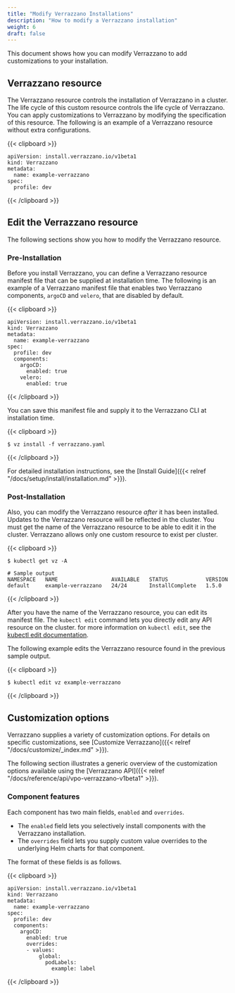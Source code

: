 ```yaml
---
title: "Modify Verrazzano Installations"
description: "How to modify a Verrazzano installation"
weight: 6
draft: false
---
```


This document shows how you can modify Verrazzano to add customizations to your installation.

## Verrazzano resource

The Verrazzano resource controls the installation of Verrazzano in a cluster.
The life cycle of this custom resource controls the life cycle of Verrazzano.
You can apply customizations to Verrazzano by modifying the specification of this resource.
The following is an example of a Verrazzano resource without extra configurations.

{{< clipboard >}}
<div class="highlight">

```
apiVersion: install.verrazzano.io/v1beta1
kind: Verrazzano
metadata:
  name: example-verrazzano
spec:
  profile: dev
```

</div>
{{< /clipboard >}}

## Edit the Verrazzano resource

The following sections show you how to modify the Verrazzano resource.

### Pre-Installation

Before you install Verrazzano, you can define a Verrazzano resource manifest file that can be supplied at installation time.
The following is an example of a Verrazzano manifest file that enables two Verrazzano components, `argoCD` and `velero`, that are disabled by default.

{{< clipboard >}}
<div class="highlight">

```
apiVersion: install.verrazzano.io/v1beta1
kind: Verrazzano
metadata:
  name: example-verrazzano
spec:
  profile: dev
  components:
    argoCD:
      enabled: true
    velero:
      enabled: true
```

</div>
{{< /clipboard >}}

You can save this manifest file and supply it to the Verrazzano CLI at installation time.

{{< clipboard >}}
<div class="highlight">

```
$ vz install -f verrazzano.yaml
```

</div>
{{< /clipboard >}}

For detailed installation instructions, see the [Install Guide]({{< relref "/docs/setup/install/installation.md" >}}).

### Post-Installation

Also, you can modify the Verrazzano resource _after_ it has been installed.
Updates to the Verrazzano resource will be reflected in the cluster.
You must get the name of the Verrazzano resource to be able to edit it in the cluster.
Verrazzano allows only one custom resource to exist per cluster.

{{< clipboard >}}
<div class="highlight">

```
$ kubectl get vz -A
```
```
# Sample output
NAMESPACE   NAME                 AVAILABLE   STATUS            VERSION
default     example-verrazzano   24/24       InstallComplete   1.5.0
```

</div>
{{< /clipboard >}}

After you have the name of the Verrazzano resource, you can edit its manifest file.
The `kubectl edit` command lets you directly edit any API resource on the cluster.
for more information on `kubectl edit`, see the [kubectl edit documentation](https://kubernetes.io/docs/reference/generated/kubectl/kubectl-commands#edit).

The following example edits the Verrazzano resource found in the previous sample output.

{{< clipboard >}}
<div class="highlight">

```
$ kubectl edit vz example-verrazzano
```

</div>
{{< /clipboard >}}

## Customization options

Verrazzano supplies a variety of customization options.
For details on specific customizations, see [Customize Verrazzano]({{< relref "/docs/customize/_index.md" >}}).

The following section illustrates a generic overview of the customization options available using the
[Verrazzano API]({{< relref "/docs/reference/api/vpo-verrazzano-v1beta1" >}}).

### Component features

Each component has two main fields, `enabled` and `overrides`.

- The `enabled` field lets you selectively install components with the Verrazzano installation.
- The `overrides` field lets you supply custom value overrides to the underlying Helm charts for that component.

The format of these fields is as follows.

{{< clipboard >}}
<div class="highlight">

```
apiVersion: install.verrazzano.io/v1beta1
kind: Verrazzano
metadata:
  name: example-verrazzano
spec:
  profile: dev
  components:
    argoCD:
      enabled: true
      overrides:
      - values:
          global:
            podLabels:
              example: label
```

</div>
{{< /clipboard >}}
